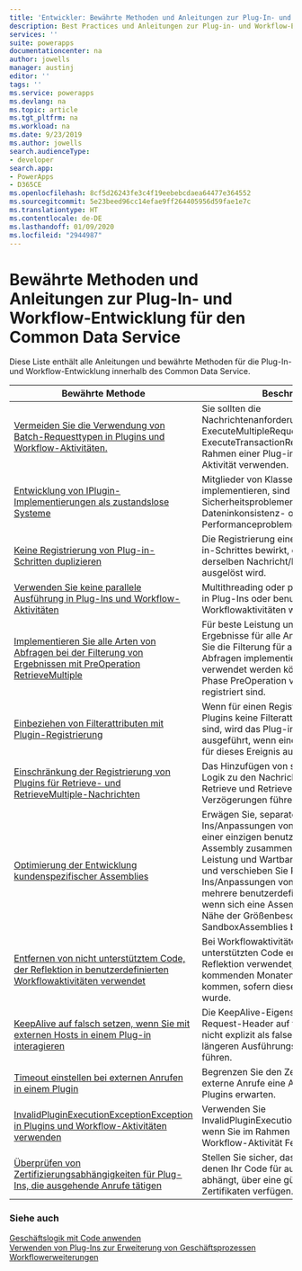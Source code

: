 ```yaml
---
title: 'Entwickler: Bewährte Methoden und Anleitungen zur Plug-In- und Workflow-Entwicklung für den Common Data Service | Microsoft Docs'
description: Best Practices und Anleitungen zur Plug-in- und Workflow-Entwicklung für Entwickler der Common Data Service in Power Apps.
services: ''
suite: powerapps
documentationcenter: na
author: jowells
manager: austinj
editor: ''
tags: ''
ms.service: powerapps
ms.devlang: na
ms.topic: article
ms.tgt_pltfrm: na
ms.workload: na
ms.date: 9/23/2019
ms.author: jowells
search.audienceType:
- developer
search.app:
- PowerApps
- D365CE
ms.openlocfilehash: 8cf5d26243fe3c4f19eebebcdaea64477e364552
ms.sourcegitcommit: 5e23beed96cc14efae9ff264405956d59fae1e7c
ms.translationtype: HT
ms.contentlocale: de-DE
ms.lasthandoff: 01/09/2020
ms.locfileid: "2944987"
---
```

# <a name="best-practices-and-guidance-regarding-plug-in-and-workflow-development-for-the-common-data-service"></a>Bewährte Methoden und Anleitungen zur Plug-In- und Workflow-Entwicklung für den Common Data Service

Diese Liste enthält alle Anleitungen und bewährte Methoden für die Plug-In- und Workflow-Entwicklung innerhalb des Common Data Service.

|Bewährte Methode  |Beschreibung  |
|---------|---------|
|[Vermeiden Sie die Verwendung von Batch-Requesttypen in Plugins und Workflow-Aktivitäten.](avoid-batch-requests-plugin.md)|Sie sollten die Nachrichtenanforderungsklassen ExecuteMultipleRequest oder ExecuteTransactionRequest nicht im Rahmen einer Plug-in- oder Workflow-Aktivität verwenden.|
|[Entwicklung von IPlugin-Implementierungen als zustandslose Systeme](develop-iplugin-implementations-stateless.md)     |Mitglieder von Klassen, die IPlugin implementieren, sind potenziellen Thread-Sicherheitsproblemen ausgesetzt, die zu Dateninkonsistenz- oder Performanceproblemen führen können.         |
|[Keine Registrierung von Plug-in-Schritten duplizieren](do-not-duplicate-plugin-step-registration.md)     |Die Registrierung eines doppelten Plug-in-Schrittes bewirkt, dass das Plug-in bei derselben Nachricht/Ereignis mehrmals ausgelöst wird.         |
|[Verwenden Sie keine parallele Ausführung in Plug-Ins und Workflow-Aktivitäten](do-not-use-parallel-execution-in-plug-ins.md)|Multithreading oder paralleles Threading in Plug-Ins oder benutzerdefinierten Workflowaktivitäten wird nicht unterstützt.|
|[Implementieren Sie alle Arten von Abfragen bei der Filterung von Ergebnissen mit PreOperation RetrieveMultiple](implement-all-types-of-queries-when-filtering-preoperation-retrievemultiple.md)|Für beste Leistung und konsistente Ergebnisse für alle Anwendungen müssen Sie die Filterung für alle Arten von Abfragen implementieren, die mit Plugins verwendet werden können, die für die Phase PreOperation von RetrieveMultiple registriert sind.|
|[Einbeziehen von Filterattributen mit Plugin-Registrierung](include-filtering-attributes-plugin-registration.md)     |Wenn für einen Registrierungsschritt des Plugins keine Filterattribute festgelegt sind, wird das Plug-in jedes Mal ausgeführt, wenn eine Update-Meldung für dieses Ereignis auftritt.         |
|[Einschränkung der Registrierung von Plugins für Retrieve- und RetrieveMultiple-Nachrichten](limit-registration-plugins-retrieve-retrievemultiple.md)     |Das Hinzufügen von synchroner Plugin-Logik zu den Nachrichtenereignissen Retrieve und RetrieveMultiple kann zu Verzögerungen führen.         |
|[Optimierung der Entwicklung kundenspezifischer Assemblies](optimize-assembly-development.md)     |Erwägen Sie, separate Plug-Ins/Anpassungen von Arbeitsabläufen in einer einzigen benutzerdefinierten Assembly zusammenzuführen, um die Leistung und Wartbarkeit zu verbessern, und verschieben Sie Plug-Ins/Anpassungen von Arbeitsabläufen in mehrere benutzerdefinierte Assemblies, wenn sich eine Assembly-Größe in der Nähe der Größenbeschränkungen von SandboxAssemblies befindet.         |
|[Entfernen von nicht unterstütztem Code, der Reflektion in benutzerdefinierten Workflowaktivitäten verwendet](remove-unsupported-code-using-reflection-workflow-activities.md)|Bei Workflowaktivitäten, die nicht unterstützten Code enthalten, der Reflektion verwendet, wird es in den kommenden Monaten zu Problemen kommen, sofern dieser nicht entfernt wurde.|
|[KeepAlive auf falsch setzen, wenn Sie mit externen Hosts in einem Plug-in interagieren](set-keepalive-false-interacting-external-hosts-plugin.md)     |Die KeepAlive-Eigenschaft, die im HTTP-Request-Header auf true gesetzt oder nicht explizit als false definiert ist, kann zu längeren Ausführungszeiten von Plug-Ins führen.         |
|[Timeout einstellen bei externen Anrufen in einem Plugin](set-timeout-for-external-calls-from-plug-ins.md)     |Begrenzen Sie den Zeitraum, in dem externe Anrufe eine Antwort innerhalb von Plugins erwarten.|   
|[InvalidPluginExecutionExceptionException in Plugins und Workflow-Aktivitäten verwenden](use-invalidpluginexecutionexception-plugin-workflow-activities.md)     |Verwenden Sie InvalidPluginExecutionExceptionException, wenn Sie im Rahmen einer Plug-in- oder Workflow-Aktivität Fehler melden.         |
|[Überprüfen von Zertifizierungsabhängigkeiten für Plug-Ins, die ausgehende Anrufe tätigen](verify-certification-dependencies.md)|Stellen Sie sicher, dass alle Zertifikate, von denen Ihr Code für ausgehende Anrufe abhängt, über eine gültige Kette von Zertifikaten verfügen.|

### <a name="see-also"></a>Siehe auch

[Geschäftslogik mit Code anwenden](../../apply-business-logic-with-code.md)<br />
[Verwenden von Plug-Ins zur Erweiterung von Geschäftsprozessen](../../plug-ins.md)<br />
[Workflowerweiterungen](../../workflow/workflow-extensions.md)<br />